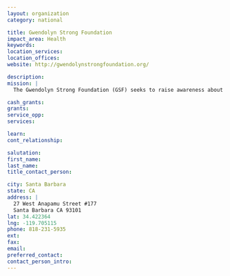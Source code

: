 ```yaml
---
layout: organization
category: national

title: Gwendolyn Strong Foundation
impact_area: Health
keywords: 
location_services: 
location_offices: 
website: http://gwendolynstrongfoundation.org/

description: 
mission: |
  The Gwendolyn Strong Foundation (GSF) seeks to raise awareness about and fund research for Spinal Muscular Atrophy (SMA), the leading genetic killer of young children, and support those impacted by SMA and other life-altering diseases.

cash_grants: 
grants: 
service_opp: 
services: 

learn: 
cont_relationship: 

salutation: 
first_name: 
last_name: 
title_contact_person: 

city: Santa Barbara
state: CA
address: |
  27 West Anapamu Street #177  
  Santa Barbara CA 93101
lat: 34.422364
lng: -119.705115
phone: 818-231-5935
ext: 
fax: 
email: 
preferred_contact: 
contact_person_intro: 
---
```

